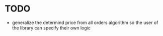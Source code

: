 # TODO

- generalize the determind price from all orders algorithm so the user of the library can specify their own logic
